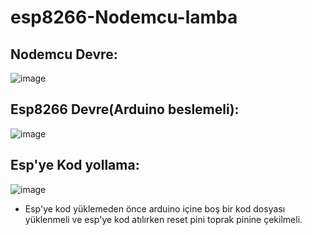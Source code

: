 # esp8266-Nodemcu-lamba

## Nodemcu Devre:
![image](https://user-images.githubusercontent.com/61223169/135773363-49ae934b-3241-4de5-b18f-fbc5a20ff902.png)

## Esp8266 Devre(Arduino beslemeli):
![image](https://user-images.githubusercontent.com/61223169/135773588-37c0a930-9fd9-452a-a526-2a13e31e66f4.png)

## Esp'ye Kod yollama: 
 ![image](https://user-images.githubusercontent.com/61223169/135773668-aefb3ba9-3176-4870-9ea2-00af4eab0f0a.png)
 
 * Esp'ye kod yüklemeden önce arduino içine boş bir kod dosyası yüklenmeli ve esp'ye kod atılırken reset pini toprak pinine çekilmeli.
